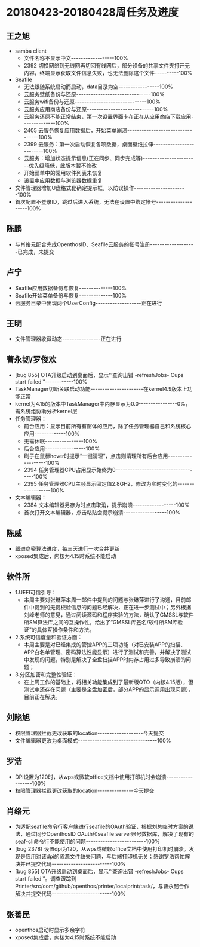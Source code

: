 # 20180423-20180428周任务及进度

## 王之旭
- samba client
   - 文件名称不显示中文------------------100%
   - 2392 切换网络到无线网再切回有线网后，部分设备的共享文件夹打开无内容，终端显示获取文件信息失败，也无法删除这个文件----------100%
- Seafile
   - 无法跟随系统启动而启动，data目录为空-----------------100%
   - 云服务壁纸备份与还原-------------------------------100%
   - 云服务wifi备份与还原------------------------------100%
   - 云服务应用商店备份与还原----------------------------100%
   - 云服务还原不能正常结束，第一次设置界面卡在正在从应用商店下载应用--------------100%
   - 2405 云服务恢复应用数据后，开始菜单崩溃---------------------------------100%
   - 2399 云服务：第一次启动恢复各项数据，桌面壁纸拉伸-------------------------100%
   - 云服务：增加状态提示信息(正在同步、同步完成等)-----------------------优先级降低，此版本暂不修改
   - 开始菜单中的常用软件列表未恢复
   - 设置中应用数据与浏览器数据重复
- 文件管理器增加U盘格式化确定提示框，以防误操作----------------------100%
- 首次配置不登录ID，跳过后进入系统，无法在设置中绑定帐号--------------------100%

## 陈鹏
- 与肖络元配合完成OpenthosID、Seafile云服务的帐号注册-------------------已完成，未提交

## 卢宁
- Seafile应用数据备份与恢复--------------100%
- Seafile开始菜单备份与恢复--------------100%
- 云服务目录中出现两个UserConfig-------------------正在进行

## 王明
- 文件管理器收藏动态----------------正在进行

## 曹永韧/罗俊欢
- [bug 855] OTA升级启动到桌面后，显示“‘查询出错 -refreshJobs- Cups start failed’”------------100%
- TaskManager切断关联启动功能----------------------在kernel4.9版本上功能正常
- kernel为4.15的版本中TaskManager中内存显示为0.0----------------0%，需系统组协助分析kernel层
- 任务管理器：
   - 前台应用：显示目前所有有窗体的应用，除了任务管理器自己和系统核心应用-------------100%
   - 无需休眠----------------100%
   - 后台应用-----------------100%
   - 刷子在鼠标hover时提示“一键清理”，点击则清理所有后台应用-------------------100%
   - 2394 任务管理器CPU占用显示始终为0------------------------------------100%
   - 2395 任务管理器CPU主频显示固定值2.8GHz，修改为实时变化的------------------100%
- 文本编辑器：
   - 2384 文本编辑器另存为时点击取消，提示崩溃------------------100%
   - 首次打开文本编辑器，点击粘贴会提示崩溃------------------100%

## 陈威
- 跟进商密算法进度，每三天进行一次合并更新
- xposed集成后，内核为4.15时系统不能启动

## 软件所
- 1.UEFI可信引导：
   - 本周主要对张琳萍本周一邮件中提到的问题与张琳萍进行了沟通，目前邮件中提到的无提校验信息的问题已经解决，正在进一步测试中；另外根据刘峰老师的意见，通过阅读源码和程序实验的方法，确认了GMSSL与软件所SM算法库之间的互操作性，给出了“GMSSL库签名/软件所SM库验证"的具体互操作条件和方法。
- 2.系统可信度量和验证方面：
   - 本周主要是对已经集成的管控APP的三项功能（对已安装APP的扫描、APP白名单管理、密码算法性能显示）进行了测试和完善，并解决了测试中发现的问题，特别是解决了全盘扫描APP时内存占用过多导致崩溃的问题；
- 3.分区加密和完整性验证：
   - 在上周工作的基础上，将相关功能集成到了最新版OTO（内核4.15版），但测试中还存在问题（主要是全盘加密后，部分APP的显示调用出现问题），目前正在解决。

## 刘晓旭
- 权限管理器拦截更改获取的location-------------------今天提交
- 文件编辑器更改为桌面模式---------------------------------100%

## 罗浩
- DPI设置为120时，从wps或微软office文档中使用打印机时会崩溃------------------100%
- 权限管理器拦截更改获取的location---------------今天提交

## 肖络元
- 为适配seafile命令行客户端进行seafile的OAuth验证，根据刘总临时方案的说法，通过同步OpenthosID OAuth和seafile server账号数据库，解决了现有的seaf-cli命令行不能使用的问题-------------------------100%
- [bug 2378] 设置dpi为120，从wps或微软office文档中使用打印机时崩溃。发现是应用对该dpi的资源文件缺失问题，与后端打印机无关；感谢罗浩帮忙解决并已提交代码-------------------------100%
- [bug 855] OTA升级启动到桌面后，显示“‘查询出错 -refreshJobs- Cups start failed’”。调查跟踪到Printer/src/com/github/openthos/printer/localprint/task/，与曹永韧合作解决并提交代码-------------------------100%

## 张善民
- openthos启动时显示多余字符
- xposed集成后，内核为4.15时系统不能启动
